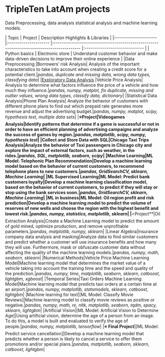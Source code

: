 # TripleTen LatAm projects
Data Preprocessing, data analysis statistical analysis and machine learning models.


| Topic | Project | Description  Highlights & Libraries |
|:--------------------- |:--------------------- |:------------------------------------------------------------------------------------------- |:------------------------------ |
| Python basics | Electronic store | Understand customer behavior and make data-driven decisions to improve their online experience |
|Data Preprocessing |Borrowers’ risk Analysis| Analysis of the important characteristics to take into account when creating a credit score for a potential client.|*pandas, duplicate and missing data, wrong data types, classifying data*|
|[Exploratory Data Analysis](https://github.com/isadoji/proyectos/tree/main/5) |Vehicle Price Analysis| Analysis to determine what factors influence the price of a vehicle and how much they influence.|*pandas, numpy, matplot, fix duplicate, missing and outlier values, wrong data types, classify data, dictionary*|
|Statistical Data Analysis|Phone Plan Analysis| Analyze the behavior of customers with different phone plans to find out which prepaid rate generates more revenue and adjust the advertising budget.|*pandas, numpy, matplot, scipy, hypothesis test, multiple data sets*|
|**:star:Project|Videogames Analysis|Identify patterns that determine if a game is successful or not in order to have an efficient planning of advertising campaigns and analyze the success of games by region.|*pandas, matplotlib, scipy, numpy, hypothesis test*|
|Collect and Store Data with SQL|Chicago Taxi Trips Analysis|Analyze the behavior of Taxi passengers in Chicago city and explore the impact of external factors, such as weather, in the rides.|*pandas, SQL, matplotlib, seaborn, scipy*|
|Machine Learning|ML Model: Telephonic Plan Recommendation|Develop a machine learning model based on the behavior of current customers, to recommend telephone plans to new customers.|*pandas, GridSearchCV, sklearn,  Machine Learning*|
|ML Supervised Learning|ML Model: Predict bank customers loyalty|Develop a machine learning classification model, based on the behavior of current customers, to predict if they will stay or stop using the bank services soon.|*pandas, GridSearchCV, sklearn,  Machine Learning*|
|ML in business|ML Model: Oil region profit and risk prediction|Develop a machine learning model to predict the volume of reserves of new wells and choose the region with the highest benefit and lowest risk.|*pandas, numpy, statistics, matplotlib, sklearn*|
|**:star:Project**|Oil Extraction Analysis|Create a Machine Learning model to predict the amount of gold mined, optimize production, and remove unprofitable parameters.|*pandas, matplotlib, numpy, sklearn*|
|Linear Algebra|Insurance company data analysis and masking|Analyze data to find similar customers and predict whether a customer will use insurance benefits and how many they will use. Furthermore, mask or obfuscate customer data without affecting the quality of the machine learning models.|*pandas, numpy, math, seaborn, sklearn*|
|Numerical Methods|Vehicle Price Machine Learning Model|Machine learning model that determines the market value of a vehicle taking into account the training time and the speed and quality of the prediction.|*pandas, numpy, time, matplotlib, seaborn, sklearn, catboost, lightgbm, xgboost*|
|Temporal Series|Taxi Orders Machine Learning Model|Machine learning model that predicts taxi orders at a certain time at an airport.|*pandas, numpy, matplotlib, statsmodels, sklearn, catboost, lightgbm*|
|Machine learning for text|[ML Model: Classify Movie Reviews]|Machine learning model to classify movie reviews as positive or negative.|*pandas, numpy, math, re, nltk, matplotlib, seaborn, tqdm, spacy, sklearn, lightgbm*|
|Artificial Vision|[ML Model: Artificial Vision to Determine Age]|Using artificial vision, determine the age of a person from an image. To do this, a model is built and evaluated to verify the age of people.|*pandas, numpy, matplotlib, tensorflow*|
|**:star: Final Project**|[ML Model: Predict service cancellation]|Develop a machine learning model that predicts whether a person is likely to cancel a service to offer them promotions and/or special plans.|*pandas, matplotlib, seaborn, sklearn, catboost, lightgbm*|
